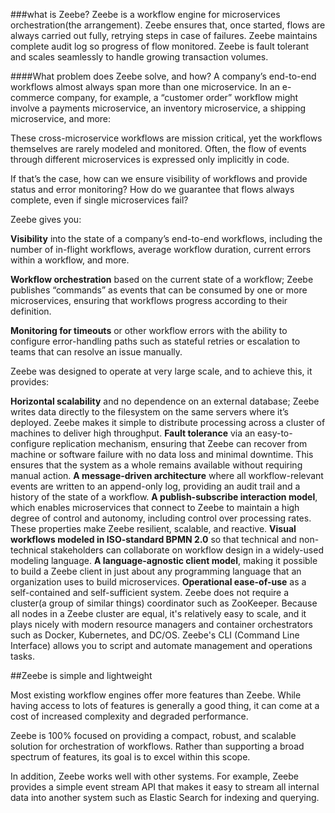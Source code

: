 ###what is Zeebe?
Zeebe is a workflow engine for microservices orchestration(the arrangement).
Zeebe ensures that, once started, flows are always carried out fully, retrying steps in case of failures.
Zeebe maintains complete audit log so progress of flow monitored.
Zeebe is fault tolerant and scales seamlessly to handle growing transaction volumes.

####What problem does Zeebe solve, and how?
A company’s end-to-end workflows almost always span more than one microservice. In an e-commerce company, for example, a “customer order” workflow might involve a payments microservice, an inventory microservice, a shipping microservice, and more:

These cross-microservice workflows are mission critical, yet the workflows themselves are rarely modeled and monitored. Often, the flow of events through different microservices is expressed only implicitly in code.

If that’s the case, how can we ensure visibility of workflows and provide status and error monitoring? How do we guarantee that flows always complete, even if single microservices fail?

Zeebe gives you:

**Visibility** into the state of a company’s end-to-end workflows, including the number of in-flight workflows, average workflow duration, current errors within a workflow, and more.

**Workflow orchestration** based on the current state of a workflow; Zeebe publishes “commands” as events that can be consumed by one or more microservices, ensuring that workflows progress according to their definition.

**Monitoring for timeouts** or other workflow errors with the ability to configure error-handling paths such as stateful retries or escalation to teams that can resolve an issue manually.

Zeebe was designed to operate at very large scale, and to achieve this, it provides:

**Horizontal scalability** and no dependence on an external database; Zeebe writes data directly to the filesystem on the same servers where it’s deployed. Zeebe makes it simple to distribute processing across a cluster of machines to deliver high throughput.
**Fault tolerance** via an easy-to-configure replication mechanism, ensuring that Zeebe can recover from machine or software failure with no data loss and minimal downtime. This ensures that the system as a whole remains available without requiring manual action.
**A message-driven architecture** where all workflow-relevant events are written to an append-only log, providing an audit trail and a history of the state of a workflow.
**A publish-subscribe interaction model**, which enables microservices that connect to Zeebe to maintain a high degree of control and autonomy, including control over processing rates. These properties make Zeebe resilient, scalable, and reactive.
**Visual workflows modeled in ISO-standard BPMN 2.0** so that technical and non-technical stakeholders can collaborate on workflow design in a widely-used modeling language.
**A language-agnostic client model**, making it possible to build a Zeebe client in just about any programming language that an organization uses to build microservices.
**Operational ease-of-use** as a self-contained and self-sufficient system. Zeebe does not require a cluster(a group of similar things) coordinator such as ZooKeeper. Because all nodes in a Zeebe cluster are equal, it's relatively easy to scale, and it plays nicely with modern resource managers and container orchestrators such as Docker, Kubernetes, and DC/OS. Zeebe's CLI (Command Line Interface) allows you to script and automate management and operations tasks.

##Zeebe is simple and lightweight

Most existing workflow engines offer more features than Zeebe. While having access to lots of features is generally a good thing, it can come at a cost of increased complexity and degraded performance.

Zeebe is 100% focused on providing a compact, robust, and scalable solution for orchestration of workflows. Rather than supporting a broad spectrum of features, its goal is to excel within this scope.

In addition, Zeebe works well with other systems. For example, Zeebe provides a simple event stream API that makes it easy to stream all internal data into another system such as Elastic Search for indexing and querying.

